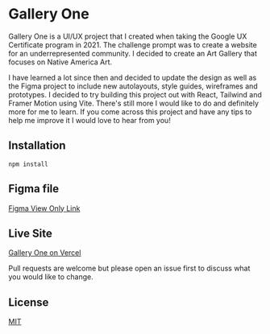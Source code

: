 # Gallery One

Gallery One is a UI/UX project that I created when taking the Google UX Certificate program in 2021. The challenge prompt was to create a website for an underrepresented community. I decided to create an Art Gallery that focuses on Native America Art.

I have learned a lot since then and decided to update the design as well as the Figma project to include new
autolayouts, style guides, wireframes and prototypes. I decided to try building this project out with React, Tailwind
and Framer Motion using Vite. There's still more I would like to do and definitely more for me to learn. If you come across this project and have any tips to help me improve it I would love to hear from you!

## Installation

```
npm install

```

## Figma file

[Figma View Only Link](https://www.figma.com/file/vKV06qCWPUAutoYRXrdmQu/Gallery-One?node-id=135%3A1440&t=S5JdcUMJwVKmcqhn-1)

## Live Site

[Gallery One on Vercel](https://gallery-one-vite.vercel.app/)

Pull requests are welcome but please open an issue first
to discuss what you would like to change.

## License

[MIT](https://choosealicense.com/licenses/mit/)
